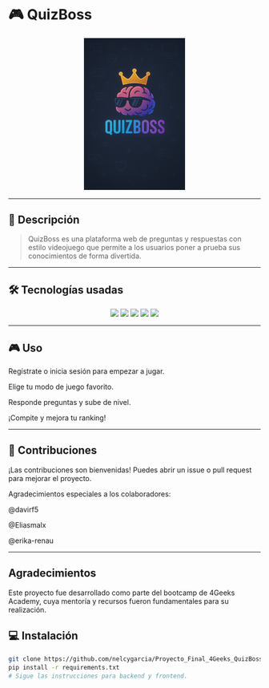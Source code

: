 # 🎮 QuizBoss

<p align="center">
  <img src="./banner-quizboss.png" alt="Captura de QuizBoss" width="40%" />
</p>

---

## 🚀 Descripción

> QuizBoss es una plataforma web de preguntas y respuestas con estilo videojuego que permite a los usuarios poner a prueba sus conocimientos de forma divertida.

---

## 🛠 Tecnologías usadas

<p align="center">
  <img src="https://img.shields.io/badge/React-61DAFB?style=for-the-badge&logo=react&logoColor=black" />
  <img src="https://img.shields.io/badge/Bootstrap-7952B3?style=for-the-badge&logo=bootstrap&logoColor=white" />
  <img src="https://img.shields.io/badge/Flask-000000?style=for-the-badge&logo=flask&logoColor=white" />
  <img src="https://img.shields.io/badge/JWT-000000?style=for-the-badge&logo=jsonwebtokens&logoColor=white" />
  <img src="https://img.shields.io/badge/SQLAlchemy-3676AB?style=for-the-badge&logo=sqlalchemy&logoColor=white" />
</p>

---

## 🎮 Uso
Regístrate o inicia sesión para empezar a jugar.

Elige tu modo de juego favorito.

Responde preguntas y sube de nivel.

¡Compite y mejora tu ranking!

---

## 🤝 Contribuciones
¡Las contribuciones son bienvenidas! Puedes abrir un issue o pull request para mejorar el proyecto.

Agradecimientos especiales a los colaboradores:

@davirf5

@Eliasmalx

@erika-renau

---

##  Agradecimientos
Este proyecto fue desarrollado como parte del bootcamp de 4Geeks Academy, cuya mentoría y recursos fueron fundamentales para su realización.

## 💻 Instalación

```bash
git clone https://github.com/nelcygarcia/Proyecto_Final_4Geeks_QuizBoss.git
pip install -r requirements.txt
# Sigue las instrucciones para backend y frontend.






